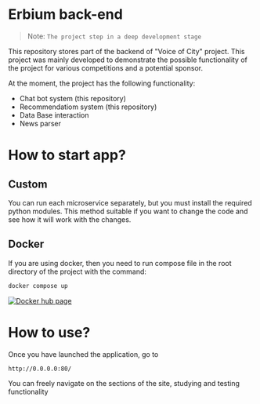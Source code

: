# Erbium back-end #
> Note: `The project step in a deep development stage`

This repository stores part of the backend of "Voice of City" project. 
This project was mainly developed to demonstrate the possible functionality of the project for various competitions and a potential sponsor.

At the moment, the project has the following functionality:
* Chat bot system (this repository)
* Recommendatiom system (this repository)
* Data Base interaction
* News parser

# How to start app? #
## Custom ##
You can run each microservice separately, but you must install the required python modules. This method suitable if you want to change the code and see how it will work with the changes.

## Docker ###
If you are using docker, then you need to run compose file in the root directory of the project with the command:
```sh
docker compose up
```
[![Docker hub page](https://hub.docker.com/repository/docker/serg228/vs/general)](https://hub.docker.com/repository/docker/serg228/vs/general)

# How to use? #
Once you have launched the application, go to
```sh
http://0.0.0.0:80/
```
You can freely navigate on the sections of the site, studying and testing functionality
